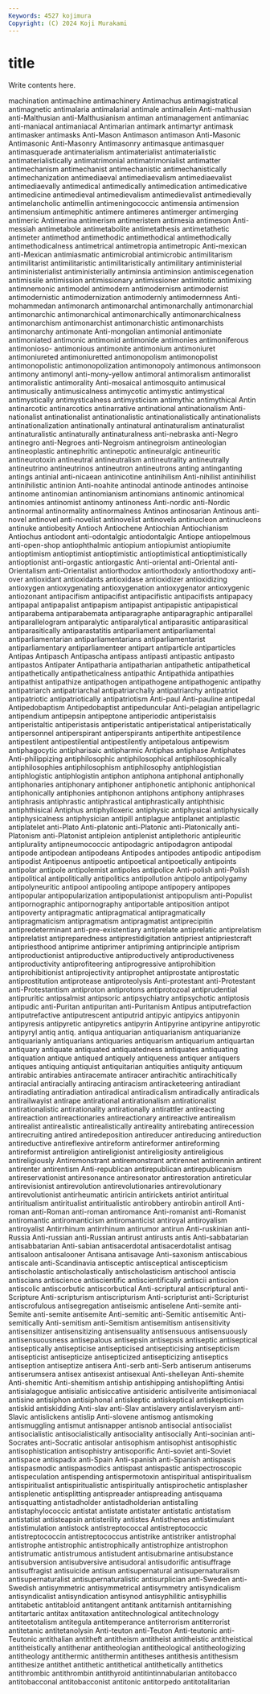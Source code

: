 ```yaml
---
Keywords: 4527 kojimura
Copyright: (C) 2024 Koji Murakami
---
```


# title

Write contents here.



machination antimachine antimachinery Antimachus antimagistratical antimagnetic antimalaria antimalarial antimale antimallein
Anti-malthusian anti-Malthusian anti-Malthusianism antiman antimanagement antimaniac anti-maniacal antimaniacal Antimarian antimark
antimartyr antimask antimasker antimasks Anti-Mason Antimason antimason Anti-Masonic Antimasonic Anti-Masonry
Antimasonry antimasque antimasquer antimasquerade antimaterialism antimaterialist antimaterialistic antimaterialistically antimatrimonial antimatrimonialist
antimatter antimechanism antimechanist antimechanistic antimechanistically antimechanization antimediaeval antimediaevalism antimediaevalist antimediaevally
antimedical antimedically antimedication antimedicative antimedicine antimedieval antimedievalism antimedievalist antimedievally antimelancholic
antimellin antimeningococcic antimensia antimension antimensium antimephitic antimere antimeres antimerger antimerging
antimeric Antimerina antimerism antimeristem antimesia antimeson Anti-messiah antimetabole antimetabolite antimetathesis
antimetathetic antimeter antimethod antimethodic antimethodical antimethodically antimethodicalness antimetrical antimetropia antimetropic
Anti-mexican anti-Mexican antimiasmatic antimicrobial antimicrobic antimilitarism antimilitarist antimilitaristic antimilitaristically antimilitary
antiministerial antiministerialist antiministerially antiminsia antiminsion antimiscegenation antimissile antimission antimissionary antimissioner
antimitotic antimixing antimnemonic antimodel antimodern antimodernism antimodernist antimodernistic antimodernization antimodernly
antimodernness Anti-mohammedan antimonarch antimonarchal antimonarchally antimonarchial antimonarchic antimonarchical antimonarchically antimonarchicalness
antimonarchism antimonarchist antimonarchistic antimonarchists antimonarchy antimonate Anti-mongolian antimonial antimoniate antimoniated
antimonic antimonid antimonide antimonies antimoniferous antimonioso- antimonious antimonite antimonium antimoniuret
antimoniureted antimoniuretted antimonopolism antimonopolist antimonopolistic antimonopolization antimonopoly antimonous antimonsoon antimony
antimonyl anti-mony-yellow antimoral antimoralism antimoralist antimoralistic antimorality Anti-mosaical antimosquito antimusical
antimusically antimusicalness antimycotic antimystic antimystical antimystically antimysticalness antimysticism antimythic antimythical
Antin antinarcotic antinarcotics antinarrative antinational antinationalism Anti-nationalist antinationalist antinationalistic antinationalistically
antinationalists antinationalization antinationally antinatural antinaturalism antinaturalist antinaturalistic antinaturally antinaturalness anti-nebraska
anti-Negro antinegro anti-Negroes anti-Negroism antinegroism antineologian antineoplastic antinephritic antinepotic antineuralgic
antineuritic antineurotoxin antineutral antineutralism antineutrality antineutrally antineutrino antineutrinos antineutron antineutrons
anting antinganting antings antinial anti-nicaean antinicotine antinihilism Anti-nihilist antinihilist antinihilistic
antinion Anti-noahite antinodal antinode antinodes antinoise antinome antinomian antinomianism antinomians
antinomic antinomical antinomies antinomist antinomy antinoness Anti-nordic anti-Nordic antinormal antinormality
antinormalness Antinos antinosarian Antinous anti-novel antinovel anti-novelist antinovelist antinovels antinucleon
antinucleons antinuke antiobesity Antioch Antiochene Antiochian Antiochianism Antiochus antiodont anti-odontalgic
antiodontalgic Antiope antiopelmous anti-open-shop antiophthalmic antiopium antiopiumist antiopiumite antioptimism antioptimist
antioptimistic antioptimistical antioptimistically antioptionist anti-orgastic antiorgastic Anti-oriental anti-Oriental anti-Orientalism anti-Orientalist
antiorthodox antiorthodoxly antiorthodoxy anti-over antioxidant antioxidants antioxidase antioxidizer antioxidizing antioxygen
antioxygenating antioxygenation antioxygenator antioxygenic antiozonant antipacifism antipacifist antipacifistic antipacifists antipapacy
antipapal antipapalist antipapism antipapist antipapistic antipapistical antiparabema antiparabemata antiparagraphe antiparagraphic
antiparallel antiparallelogram antiparalytic antiparalytical antiparasitic antiparasitical antiparasitically antiparastatitis antiparliament antiparliamental
antiparliamentarian antiparliamentarians antiparliamentarist antiparliamentary antiparliamenteer antipart antiparticle antiparticles Antipas Antipasch
Antipascha antipass antipasti antipastic antipasto antipastos Antipater Antipatharia antipatharian antipathetic
antipathetical antipathetically antipatheticalness antipathic Antipathida antipathies antipathist antipathize antipathogen antipathogene
antipathogenic antipathy antipatriarch antipatriarchal antipatriarchally antipatriarchy antipatriot antipatriotic antipatriotically antipatriotism
Anti-paul Anti-pauline antipedal Antipedobaptism Antipedobaptist antipeduncular Anti-pelagian antipellagric antipendium antipepsin
antipeptone antiperiodic antiperistalsis antiperistaltic antiperistasis antiperistatic antiperistatical antiperistatically antipersonnel antiperspirant
antiperspirants antiperthite antipestilence antipestilent antipestilential antipestilently antipetalous antipewism antiphagocytic antipharisaic
antipharmic Antiphas antiphase Antiphates Anti-philippizing antiphilosophic antiphilosophical antiphilosophically antiphilosophies antiphilosophism
antiphilosophy antiphlogistian antiphlogistic antiphlogistin antiphon antiphona antiphonal antiphonally antiphonaries antiphonary
antiphoner antiphonetic antiphonic antiphonical antiphonically antiphonies antiphonon antiphons antiphony antiphrases
antiphrasis antiphrastic antiphrastical antiphrastically antiphthisic antiphthisical Antiphus antiphylloxeric antiphysic antiphysical
antiphysically antiphysicalness antiphysician antipill antiplague antiplanet antiplastic antiplatelet anti-Plato Anti-platonic
anti-Platonic anti-Platonically anti-Platonism anti-Platonist antipleion antiplenist antiplethoric antipleuritic antiplurality antipneumococcic
antipodagric antipodagron antipodal antipode antipodean antipodeans Antipodes antipodes antipodic antipodism
antipodist Antipoenus antipoetic antipoetical antipoetically antipoints antipolar antipole antipolemist antipoles
antipolice Anti-polish anti-Polish antipolitical antipolitically antipolitics antipollution antipolo antipolygamy antipolyneuritic
antipool antipooling antipope antipopery antipopes antipopular antipopularization antipopulationist antipopulism anti-Populist
antipornographic antipornography antiportable antiposition antipot antipoverty antipragmatic antipragmatical antipragmatically antipragmaticism
antipragmatism antipragmatist antiprecipitin antipredeterminant anti-pre-existentiary antiprelate antiprelatic antiprelatism antiprelatist antipreparedness
antiprestidigitation antipriest antipriestcraft antipriesthood antiprime antiprimer antipriming antiprinciple antiprism antiproductionist
antiproductive antiproductively antiproductiveness antiproductivity antiprofiteering antiprogressive antiprohibition antiprohibitionist antiprojectivity antiprophet
antiprostate antiprostatic antiprostitution antiprotease antiproteolysis Anti-protestant anti-Protestant anti-Protestantism antiproton antiprotons
antiprotozoal antiprudential antipruritic antipsalmist antipsoric antipsychiatry antipsychotic antiptosis antipudic anti-Puritan
antipuritan anti-Puritanism Antipus antiputrefaction antiputrefactive antiputrescent antiputrid antipyic antipyics antipyonin
antipyresis antipyretic antipyretics antipyrin Antipyrine antipyrine antipyrotic antipyryl antiq antiq.
antiqua antiquarian antiquarianism antiquarianize antiquarianly antiquarians antiquaries antiquarism antiquarium antiquartan
antiquary antiquate antiquated antiquatedness antiquates antiquating antiquation antique antiqued antiquely
antiqueness antiquer antiquers antiques antiquing antiquist antiquitarian antiquities antiquity antiquum
antirabic antirabies antiracemate antiracer antirachitic antirachitically antiracial antiracially antiracing antiracism
antiracketeering antiradiant antiradiating antiradiation antiradical antiradicalism antiradically antiradicals antirailwayist antirape
antirational antirationalism antirationalist antirationalistic antirationality antirationally antirattler antireacting antireaction antireactionaries
antireactionary antireactive antirealism antirealist antirealistic antirealistically antireality antirebating antirecession antirecruiting
antired antiredeposition antireducer antireducing antireduction antireductive antireflexive antireform antireformer antireforming
antireformist antireligion antireligionist antireligiosity antireligious antireligiously Antiremonstrant antiremonstrant antirennet antirennin
antirent antirenter antirentism Anti-republican antirepublican antirepublicanism antireservationist antiresonance antiresonator antirestoration
antireticular antirevisionist antirevolution antirevolutionaries antirevolutionary antirevolutionist antirheumatic antiricin antirickets antiriot
antiritual antiritualism antiritualist antiritualistic antirobbery antirobin antiroll Anti-roman anti-Roman anti-roman
antiromance Anti-romanist anti-Romanist antiromantic antiromanticism antiromanticist antiroyal antiroyalism antiroyalist Antirrhinum
antirrhinum antirumor antirun Anti-ruskinian anti-Russia Anti-russian anti-Russian antirust antirusts antis
Anti-sabbatarian antisabbatarian Anti-sabian antisacerdotal antisacerdotalist antisag antisaloon antisalooner Antisana antisavage
Anti-saxonism antiscabious antiscale anti-Scandinavia antisceptic antisceptical antiscepticism antischolastic antischolastically antischolasticism
antischool antiscia antiscians antiscience antiscientific antiscientifically antiscii antiscion antiscolic antiscorbutic
antiscorbutical Anti-scriptural antiscriptural anti-Scripture Anti-scripturism antiscripturism Anti-scripturist anti-Scripturist antiscrofulous antisegregation
antiseismic antiselene Anti-semite anti-Semite anti-semite antisemite Anti-semitic anti-Semitic antisemitic Anti-semitically
Anti-semitism anti-Semitism antisemitism antisensitivity antisensitizer antisensitizing antisensuality antisensuous antisensuously antisensuousness
antisepalous antisepsin antisepsis antiseptic antiseptical antiseptically antisepticise antisepticised antisepticising antisepticism
antisepticist antisepticize antisepticized antisepticizing antiseptics antiseption antiseptize antisera Anti-serb anti-Serb
antiserum antiserums antiserumsera antisex antisexist antisexual Anti-shelleyan Anti-shemite Anti-shemitic Anti-shemitism
antiship antishipping antishoplifting Antisi antisialagogue antisialic antisiccative antisideric antisilverite antisimoniacal
antisine antisiphon antisiphonal antiskeptic antiskeptical antiskepticism antiskid antiskidding Anti-slav anti-Slav
antislavery antislaveryism anti-Slavic antislickens antislip Anti-slovene antismog antismoking antismuggling antismut
antisnapper antisnob antisocial antisocialist antisocialistic antisocialistically antisociality antisocially Anti-socinian anti-Socrates
anti-Socratic antisolar antisophism antisophist antisophistic antisophistication antisophistry antisoporific Anti-soviet anti-Soviet
antispace antispadix anti-Spain Anti-spanish anti-Spanish antispasis antispasmodic antispasmodics antispast antispastic
antispectroscopic antispeculation antispending antispermotoxin antispiritual antispiritualism antispiritualist antispiritualistic antispiritually antispirochetic
antisplasher antisplenetic antisplitting antispreader antispreading antisquama antisquatting antistadholder antistadholderian antistalling
antistaphylococcic antistat antistate antistater antistatic antistatism antistatist antisteapsin antisterility antistes
Antisthenes antistimulant antistimulation antistock antistreptococcal antistreptococcic antistreptococcin antistreptococcus antistrike antistriker
antistrophal antistrophe antistrophic antistrophically antistrophize antistrophon antistrumatic antistrumous antistudent antisubmarine
antisubstance antisubversion antisubversive antisudoral antisudorific antisuffrage antisuffragist antisuicide antisun antisupernatural
antisupernaturalism antisupernaturalist antisupernaturalistic antisurplician anti-Sweden anti-Swedish antisymmetric antisymmetrical antisymmetry antisyndicalism
antisyndicalist antisyndication antisynod antisyphilitic antisyphillis antitabetic antitabloid antitangent antitank antitarnish
antitarnishing antitartaric antitax antitaxation antitechnological antitechnology antiteetotalism antitegula antitemperance antiterrorism
antiterrorist antitetanic antitetanolysin Anti-teuton anti-Teuton Anti-teutonic anti-Teutonic antithalian antitheft antitheism
antitheist antitheistic antitheistical antitheistically antithenar antitheologian antitheological antitheologizing antitheology antithermic
antithermin antitheses antithesis antithesism antithesize antithet antithetic antithetical antithetically antithetics
antithrombic antithrombin antithyroid antitintinnabularian antitobacco antitobacconal antitobacconist antitonic antitorpedo antitotalitarian
